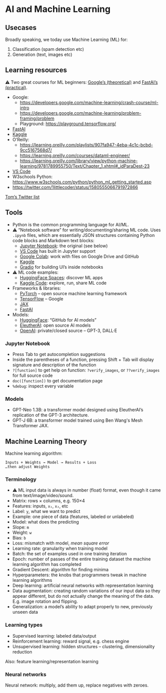 # AI and Machine Learning

## Usecases

Broadly speaking, we today use Machine Learning (ML) for:

1. Classification (spam detection etc)
2. Generation (text, images etc)

## Learning resources

⚠️ Two great courses for ML beginners: [Google’s (theoretical)](https://developers.google.com/machine-learning/crash-course/ml-intro) and [FastAI’s (practical)](https://course.fast.ai/).

- Google:
	- https://developers.google.com/machine-learning/crash-course/ml-intro
	- https://developers.google.com/machine-learning/problem-framing/problem
	- Playground: https://playground.tensorflow.org/
- [FastAI](https://course.fast.ai/)
- [Kaggle](https://www.kaggle.com/learn/intro-to-machine-learning)
- O’Reilly:
	- https://learning.oreilly.com/playlists/907fa947-4eba-4c1c-bcbd-9cc5167568d7/
	- https://learning.oreilly.com/courses/dataml-engineer/
	- https://learning.oreilly.com/library/view/python-machine-learning/9781789955750/Text/Chapter_1.xhtml#_idParaDest-23
- [VS Code](https://code.visualstudio.com/docs/datascience/data-science-tutorial)
- W3schools Python: https://www.w3schools.com/python/python_ml_getting_started.asp
- https://twitter.com/1littlecoder/status/1580555066791972866

[Tom’s Twitter list](https://twitter.com/i/lists/1577855041150541826)

## Tools

- Python is the common programming language for AI/ML.
- ⚠️ “Notebook software” for writing/documenting/sharing ML code. Uses `.ipynb` files, which are essentially JSON structures containing Python code blocks and Markdown text blocks:
	- [Jupyter Notebook](https://jupyter.org/): the original (see below)
	- [VS Code](https://code.visualstudio.com/docs/datascience/jupyter-notebooks) has built in Jupyter support
	- [Google Colab](https://colab.research.google.com/): work with files on Google Drive and GitHub
	- [Kaggle](https://www.kaggle.com/)
	- [Gradio](https://gradio.app/) for building UI’s inside notebooks
- ⚠️ ML code examples:
	- [HuggingFace Spaces](https://huggingface.co/spaces): discover ML apps
	- [Kaggle Code](https://www.kaggle.com/code): explore, run, share ML code
- Frameworks & libraries:
	- [PyTorch](https://pytorch.org/) – open source machine learning framework
	- [TensorFlow](https://www.tensorflow.org/) – Google
	- [JAX](https://jax.readthedocs.io/en/latest/)
	- [FastAI](https://docs.fast.ai/)
- Models:
	- [HuggingFace](https://huggingface.co/): “GitHub for AI models”
	- [EleutherAI](https://www.eleuther.ai/): open source AI models
	- [OpenAI](https://openai.com/): private/closed source – GPT-3, DALL·E

### Jupyter Notebook

- Press Tab to get autocompletion suggestions
- Inside the parentheses of a function, pressing Shift + Tab will display signature and description of the function
- `?[function]` to get help on function: `?verify_images`, or `??verify_images` for full source code
- `doc([function])` to get documentation page
- `%debug`: inspect every variable

### Models

- GPT-Neo 1.3B: a transformer model designed using EleutherAI’s replication of the GPT-3 architecture.
- GPT-J 6B: a transformer model trained using Ben Wang's Mesh Transformer JAX.

## Machine Learning Theory

Machine learning algorithm:

	Inputs + Weights → Model → Results + Loss
	…then adjust Weights

### Terminology

- ⚠️ ML input data is always in number (float) format, even though it came from text/image/video/sound.
- Matrix: rows × columns, e.g. 150×4
- Features: inputs, `x₁`, `x₂`, etc
- Label: `y`, what we want to predict
- Example: one piece of data (features, labeled or unlabeled)
- Model: what does the predicting
- Slope: `m`
- Weight: `w`
- Bias: `b`
- Loss: mismatch with model, _mean square error_
- Learning rate: granularity when training model
- Batch: the set of examples used in one training iteration
- Epoch: number of passes of the entire training dataset the machine learning algorithm has completed
- Gradient Descent: algorithm for finding minima
- Hyperparameters: the knobs that programmers tweak in machine learning algorithms
- Deep learning: artificial neural networks with representation learning
- Data augmentation: creating random variations of our input data so they appear different, but do not actually change the meaning of the data. E.g. image rotation and flipping.
- Generalization: a model’s ability to adapt properly to new, previously unseen data

### Learning types

- Supervised learning: labeled data/output
- Reinforcement learning: reward signal, e.g. chess engine
- Unsupervised learning: hidden structures – clustering, dimensionality reduction

Also: feature learning/representation learning

### Neural networks

Neural network: multiply, add them up, replace negatives with zeroes.
